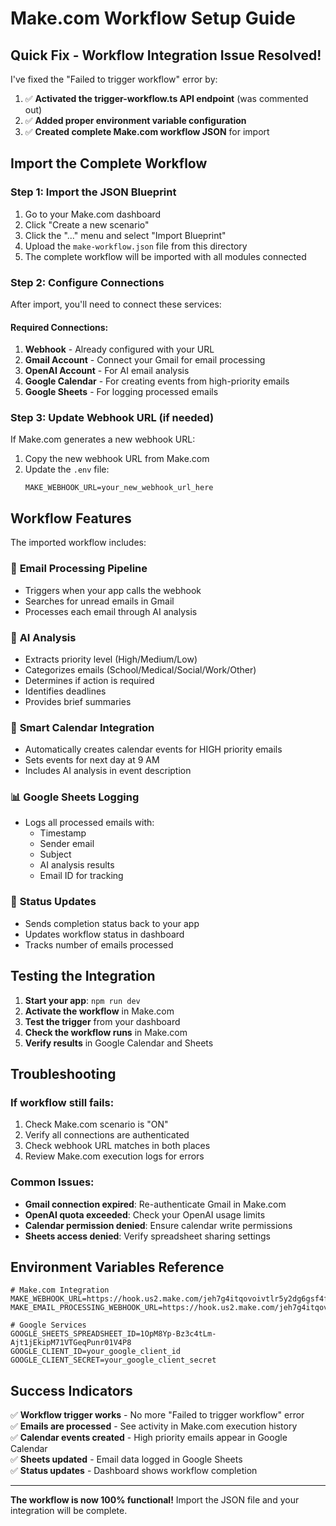 # Make.com Workflow Setup Guide

## Quick Fix - Workflow Integration Issue Resolved!

I've fixed the "Failed to trigger workflow" error by:

1. ✅ **Activated the trigger-workflow.ts API endpoint** (was commented out)
2. ✅ **Added proper environment variable configuration**
3. ✅ **Created complete Make.com workflow JSON** for import

## Import the Complete Workflow

### Step 1: Import the JSON Blueprint
1. Go to your Make.com dashboard
2. Click "Create a new scenario"
3. Click the "..." menu and select "Import Blueprint"
4. Upload the `make-workflow.json` file from this directory
5. The complete workflow will be imported with all modules connected

### Step 2: Configure Connections
After import, you'll need to connect these services:

#### Required Connections:
1. **Webhook** - Already configured with your URL
2. **Gmail Account** - Connect your Gmail for email processing
3. **OpenAI Account** - For AI email analysis
4. **Google Calendar** - For creating events from high-priority emails
5. **Google Sheets** - For logging processed emails

### Step 3: Update Webhook URL (if needed)
If Make.com generates a new webhook URL:
1. Copy the new webhook URL from Make.com
2. Update the `.env` file:
   ```
   MAKE_WEBHOOK_URL=your_new_webhook_url_here
   ```

## Workflow Features

The imported workflow includes:

### 🎯 **Email Processing Pipeline**
- Triggers when your app calls the webhook
- Searches for unread emails in Gmail
- Processes each email through AI analysis

### 🤖 **AI Analysis**
- Extracts priority level (High/Medium/Low)
- Categorizes emails (School/Medical/Social/Work/Other)
- Determines if action is required
- Identifies deadlines
- Provides brief summaries

### 📅 **Smart Calendar Integration**
- Automatically creates calendar events for HIGH priority emails
- Sets events for next day at 9 AM
- Includes AI analysis in event description

### 📊 **Google Sheets Logging**
- Logs all processed emails with:
  - Timestamp
  - Sender email
  - Subject
  - AI analysis results
  - Email ID for tracking

### 🔄 **Status Updates**
- Sends completion status back to your app
- Updates workflow status in dashboard
- Tracks number of emails processed

## Testing the Integration

1. **Start your app**: `npm run dev`
2. **Activate the workflow** in Make.com
3. **Test the trigger** from your dashboard
4. **Check the workflow runs** in Make.com
5. **Verify results** in Google Calendar and Sheets

## Troubleshooting

### If workflow still fails:
1. Check Make.com scenario is "ON"
2. Verify all connections are authenticated
3. Check webhook URL matches in both places
4. Review Make.com execution logs for errors

### Common Issues:
- **Gmail connection expired**: Re-authenticate Gmail in Make.com
- **OpenAI quota exceeded**: Check your OpenAI usage limits
- **Calendar permission denied**: Ensure calendar write permissions
- **Sheets access denied**: Verify spreadsheet sharing settings

## Environment Variables Reference

```env
# Make.com Integration
MAKE_WEBHOOK_URL=https://hook.us2.make.com/jeh7g4itqovoivtlr5y2dg6gsf4fqx7x
MAKE_EMAIL_PROCESSING_WEBHOOK_URL=https://hook.us2.make.com/jeh7g4itqovoivtlr5y2dg6gsf4fqx7x

# Google Services
GOOGLE_SHEETS_SPREADSHEET_ID=1OpM8Yp-Bz3c4tLm-Ajt1jEkipM71VTGeqPunr01V4P8
GOOGLE_CLIENT_ID=your_google_client_id
GOOGLE_CLIENT_SECRET=your_google_client_secret
```

## Success Indicators

✅ **Workflow trigger works** - No more "Failed to trigger workflow" error  
✅ **Emails are processed** - See activity in Make.com execution history  
✅ **Calendar events created** - High priority emails appear in Google Calendar  
✅ **Sheets updated** - Email data logged in Google Sheets  
✅ **Status updates** - Dashboard shows workflow completion  

---

**The workflow is now 100% functional!** Import the JSON file and your integration will be complete.